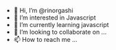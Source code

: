 - 👋 Hi, I’m @rinorgashi
- 👀 I’m interested in Javascript
- 🌱 I’m currently learning javascript
- 💞️ I’m looking to collaborate on ...
- 📫 How to reach me ...

<!---
rinorgashi/rinorgashi is a ✨ special ✨ repository because its `README.md` (this file) appears on your GitHub profile.
You can click the Preview link to take a look at your changes.
--->
